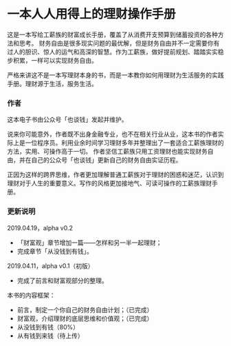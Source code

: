 # 一本人人用得上的理财操作手册

这是一本写给工薪族的财富成长手册，覆盖了从消费开支预算到储蓄投资的各种方法和思考。
财务自由是很多现实问题的最优解，但是财务自由并不一定需要你有过人的胆识、惊人的运气和高深的智慧。作为工薪族，做好提前规划、踏踏实实稳步积累，一样可以实现财务自由。

严格来讲这不是一本写理财本身的书，而是一本教你如何用理财为生活服务的实践手册。理财源于生活，服务生活。

### 作者

这本电子书由公众号「也谈钱」发起并维护。

说来你可能意外，作者既不出身金融专业，也不在相关行业从业，这本书的作者实际上是一位程序员。利用业余时间学习理财多年并整理出了一套适合工薪族理财的方法，实用、可操作高于一切。
作者坚信工薪族只用工资理财也能实现财务自由，并在自己的公众号「也谈钱」更新自己的财务自由实证历程。

正因为这样的跨界思维，作者更加理解普通工薪族对于理财的困惑和迷茫，认识到理财对于人生的重要意义。写作的风格更加接地气、可读可操作的工薪族理财手册。

### 更新说明

2019.04.19，alpha v0.2
- 「财富观」章节增加一篇——怎样和另一半一起理财；
- 完成章节「从没钱到有钱」。

2019.04.11，alpha v0.1（初版）
- 完成了前言和财富观部分的整理。

本书的内容框架：
- 前言，制定一个你自己的财务自由计划；（已完成）
- 财富观，介绍理财的底层思维和价值观；（已完成）
- 从没钱到有钱（80%）
- 从有钱到来钱（待上传）
